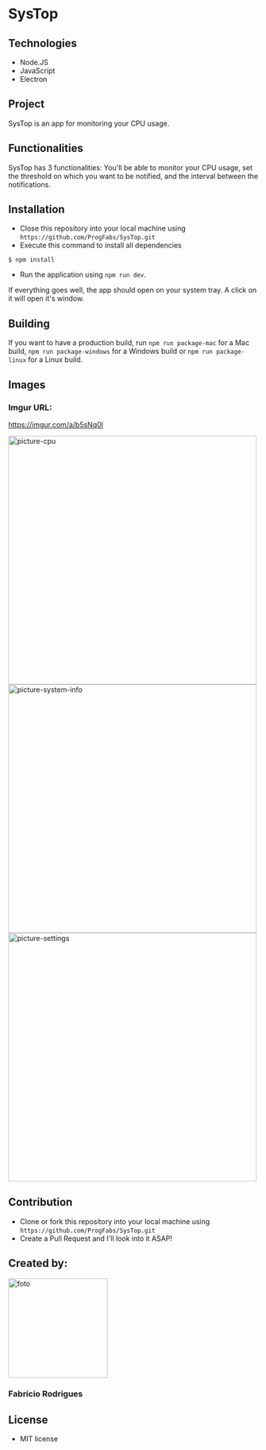 # SysTop

## Technologies
<ul>
<li>Node.JS</li>
<li>JavaScript</li>
<li>Electron</li>
</ul>

## Project
SysTop is an app for monitoring your CPU usage.

## Functionalities
SysTop has 3 functionalities: You'll be able to monitor your CPU usage, set the threshold on which you want to be notified, and the interval between the notifications.

## Installation
- Close this repository into your local machine using `https://github.com/ProgFabs/SysTop.git`
- Execute this command to install all dependencies
```
$ npm install
```
- Run the application using ```npm run dev```.

If everything goes well, the app should open on your system tray. A click on it will open it's window.

## Building 
If you want to have a production build, run ```npm run package-mac``` for a Mac build, ```npm run package-windows``` for a Windows build or ```npm run package-linux``` for a Linux build.


## Images

### Imgur URL: 
https://imgur.com/a/b5sNq0I

<img src="https://imgur.com/euU1ca5" title="picture-cpu" width="500" height="500" />
<img src="https://imgur.com/syiDKf1" title="picture-system-info" width="500" height="500" />
<img src="https://imgur.com/rHL0taA" title="picture-settings" width="500" height="500" />


## Contribution
- Clone or fork this repository into your local machine using `https://github.com/ProgFabs/SysTop.git`
- Create a Pull Request and I'll look into it ASAP!

## Created by:
<img src="https://scontent.frao2-1.fna.fbcdn.net/v/t31.0-8/26240283_1385550858239717_3702848671724928148_o.jpg?_nc_cat=104&_nc_sid=09cbfe&_nc_ohc=jV90AgtjRbYAX-APCNd&_nc_ht=scontent.frao2-1.fna&oh=eabe789b9b298812f9bdf368c585072f&oe=5F9529EF"
	title="foto" width="200" height="200" />
### Fabrício Rodrigues

## License 
- MIT license 